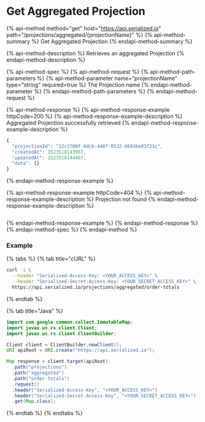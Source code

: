 # Get Aggregated Projection

{% api-method method="get" host="https://api.serialized.io" path="/projections/aggregated/{projectionName}" %}
{% api-method-summary %}
Get Aggregated Projection
{% endapi-method-summary %}

{% api-method-description %}
Retrieves an aggregated Projection
{% endapi-method-description %}

{% api-method-spec %}
{% api-method-request %}
{% api-method-path-parameters %}
{% api-method-parameter name="projectionName" type="string" required=true %}
The Projection name
{% endapi-method-parameter %}
{% endapi-method-path-parameters %}
{% endapi-method-request %}

{% api-method-response %}
{% api-method-response-example httpCode=200 %}
{% api-method-response-example-description %}
Aggregated Projection successfully retrieved
{% endapi-method-response-example-description %}

```javascript
{
  "projectionId": "22c3780f-6dcb-440f-8532-6693be83f21c",
  "createdAt": 1523518143967,
  "updatedAt": 1523518144467,
  "data": {}
}
```
{% endapi-method-response-example %}

{% api-method-response-example httpCode=404 %}
{% api-method-response-example-description %}
Projection not found
{% endapi-method-response-example-description %}

```

```
{% endapi-method-response-example %}
{% endapi-method-response %}
{% endapi-method-spec %}
{% endapi-method %}

### Example

{% tabs %}
{% tab title="cURL" %}
```bash
curl -i \
  --header "Serialized-Access-Key: <YOUR_ACCESS_KEY>" \
  --header "Serialized-Secret-Access-Key: <YOUR_SECRET_ACCESS_KEY>" \
  https://api.serialized.io/projections/aggregated/order-totals
```
{% endtab %}

{% tab title="Java" %}
```java
import com.google.common.collect.ImmutableMap;
import javax.ws.rs.client.Client;
import javax.ws.rs.client.ClientBuilder;

Client client = ClientBuilder.newClient();
URI apiRoot = URI.create("https://api.serialized.io");

Map response = client.target(apiRoot)
  .path("projections")
  .path("aggregated")
  .path("order-totals")
  .request()
  .header("Serialized-Access-Key", "<YOUR_ACCESS_KEY>")
  .header("Serialized-Secret-Access-Key", "<YOUR_SECRET_ACCESS_KEY>")
  .get(Map.class);
```
{% endtab %}
{% endtabs %}

